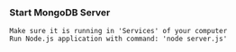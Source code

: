 ### Start MongoDB Server
```
Make sure it is running in 'Services' of your computer
Run Node.js application with command: 'node server.js'